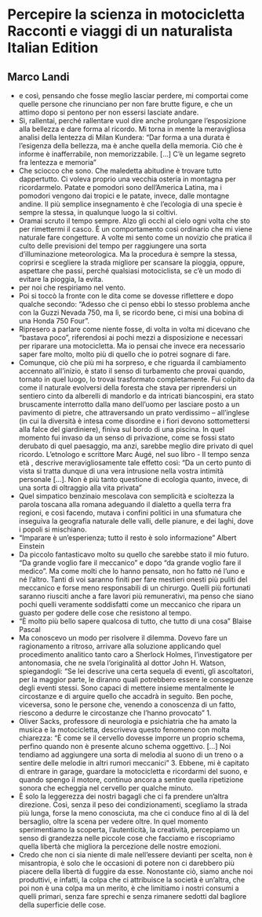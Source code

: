 # Percepire la scienza in motocicletta Racconti e viaggi di un naturalista Italian Edition
## Marco Landi
- e così, pensando che fosse meglio lasciar perdere, mi comportai come quelle persone che rinunciano per non fare brutte figure, e che un attimo dopo si pentono per non essersi lasciate andare.
- Sì, rallentai, perché rallentare vuol dire anche prolungare l’esposizione alla bellezza e dare forma al ricordo. Mi torna in mente la meravigliosa analisi della lentezza di Milan Kundera: “Dar forma a una durata è l’esigenza della bellezza, ma è anche quella della memoria. Ciò che è informe è inafferrabile, non memorizzabile. […] C’è un legame segreto fra lentezza e memoria”
- Che sciocco che sono. Che maledetta abitudine è trovare tutto dappertutto. Ci voleva proprio una vecchia osteria in montagna per ricordarmelo. Patate e pomodori sono dell’America Latina, ma i pomodori vengono dai tropici e le patate, invece, dalle montagne andine. Il più semplice insegnamento è che l’ecologia di una specie è sempre la stessa, in qualunque luogo la si coltivi.
- Oramai scruto il tempo sempre. Alzo gli occhi al cielo ogni volta che sto per rimettermi il casco. È un comportamento così ordinario che mi viene naturale fare congetture. A volte mi sento come un novizio che pratica il culto delle previsioni del tempo per raggiungere una sorta d’illuminazione meteorologica. Ma la procedura è sempre la stessa, coprirsi e scegliere la strada migliore per scansare la pioggia, oppure, aspettare che passi, perché qualsiasi motociclista, se c’è un modo di evitare la pioggia, la evita.
- per noi che respiriamo nel vento.
- Poi si toccò la fronte con le dita come se dovesse riflettere e dopo qualche secondo: “Adesso che ci penso ebbi lo stesso problema anche con la Guzzi Nevada 750, ma lì, se ricordo bene, ci misi una bobina di una Honda 750 Four”.
- Ripresero a parlare come niente fosse, di volta in volta mi dicevano che “bastava poco”, riferendosi ai pochi mezzi a disposizione e necessari per riparare una motocicletta. Ma io pensai che invece era necessario saper fare molto, molto più di quello che io potrei sognare di fare.
- Comunque, ciò che più mi ha sorpreso, e che riguarda il cambiamento accennato all’inizio, è stato il senso di turbamento che provai quando, tornato in quel luogo, lo trovai trasformato completamente. Fui colpito da come il naturale evolversi della foresta che stava per riprendersi un sentiero cinto da alberelli di mandorlo e da intricati biancospini, era stato bruscamente interrotto dalla mano dell’uomo per lasciare posto a un pavimento di pietre, che attraversando un prato verdissimo – all’inglese (in cui la diversità è intesa come disordine e i fiori devono sottomettersi alla falce del giardiniere), finiva sul bordo di una piscina. In quel momento fui invaso da un senso di privazione, come se fossi stato derubato di quel paesaggio, ma anzi, sarebbe meglio dire privato di quel ricordo. L’etnologo e scrittore Marc Augé, nel suo libro - Il tempo senza età , descrive meravigliosamente tale effetto così: “Da un certo punto di vista si tratta dunque di una vera intrusione nella vostra intimità personale […]. Non è più tanto questione di ecologia quanto, invece, di una sorta di oltraggio alla vita privata”
- Quel simpatico benzinaio mescolava con semplicità e scioltezza la parola toscana alla romana adeguando il dialetto a quella terra fra regioni, e così facendo, mutava i confini politici in una sfumatura che inseguiva la geografia naturale delle valli, delle pianure, e dei laghi, dove i popoli si mischiano.
- “Imparare è un’esperienza; tutto il resto è solo informazione” Albert Einstein
- Da piccolo fantasticavo molto su quello che sarebbe stato il mio futuro. “Da grande voglio fare il meccanico” e dopo “da grande voglio fare il medico”. Ma come molti che lo hanno pensato, non ho fatto né l’uno e né l’altro. Tanti di voi saranno finiti per fare mestieri onesti più puliti del meccanico e forse meno responsabili di un chirurgo. Quelli più fortunati saranno riusciti anche a fare lavori più remunerativi, ma penso che siano pochi quelli veramente soddisfatti come un meccanico che ripara un guasto per godere delle cose che resistono al tempo.
- “È molto più bello sapere qualcosa di tutto, che tutto di una cosa” Blaise Pascal
- Ma conoscevo un modo per risolvere il dilemma. Dovevo fare un ragionamento a ritroso, arrivare alla soluzione applicando quel procedimento analitico tanto caro a Sherlock Holmes, l’investigatore per antonomasia, che ne svela l’originalità al dottor John H. Watson, spiegandogli: “Se lei descrive una certa sequela di eventi, gli ascoltatori, per la maggior parte, le diranno quali potrebbero essere le conseguenze degli eventi stessi. Sono capaci di mettere insieme mentalmente le circostanze e di arguire quello che accadrà in seguito. Ben poche, viceversa, sono le persone che, venendo a conoscenza di un fatto, riescono a dedurre le circostanze che l’hanno provocato” 1.
- Oliver Sacks, professore di neurologia e psichiatria che ha amato la musica e la motocicletta, descriveva questo fenomeno con molta chiarezza: “È come se il cervello dovesse imporre un proprio schema, perfino quando non è presente alcuno schema oggettivo. […] Noi tendiamo ad aggiungere una sorta di melodia al suono di un treno o a sentire delle melodie in altri rumori meccanici” 3. Ebbene, mi è capitato di entrare in garage, guardare la motocicletta e ricordarmi del suono, e quando spengo il motore, continuo ancora a sentire quella ripetizione sonora che echeggia nel cervello per qualche minuto.
- È solo la leggerezza dei nostri bagagli che ci fa prendere un’altra direzione. Così, senza il peso dei condizionamenti, scegliamo la strada più lunga, forse la meno conosciuta, ma che ci conduce fino al di là del bersaglio, oltre la scena per vedere oltre. In quel momento sperimentiamo la scoperta, l’autenticità, la creatività, percepiamo un senso di grandezza nelle piccole cose che facciamo e riscopriamo quella libertà che migliora la percezione delle nostre emozioni.
- Credo che non ci sia niente di male nell’essere devianti per scelta, non è misantropia, è solo che le occasioni di potere non ci darebbero più piacere della libertà di fuggire da esse. Nonostante ciò, siamo anche noi produttivi, e infatti, la colpa che ci attribuisce la società è un’altra, che poi non è una colpa ma un merito, è che limitiamo i nostri consumi a quelli primari, senza fare sprechi e senza rimanere sedotti dal bagliore della superficie delle cose.
